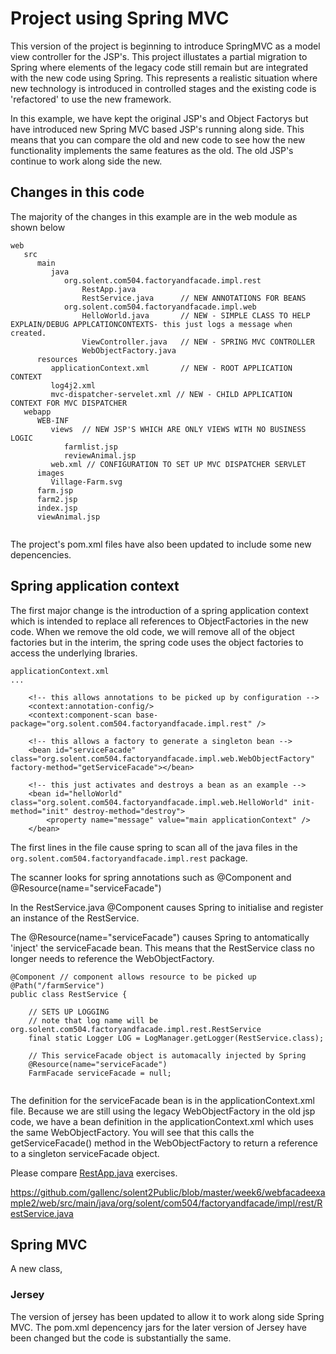 
# Project using Spring MVC

This version of the project is beginning to introduce SpringMVC as a model view controller for the JSP's.
This project illustates a partial migration to Spring where elements of the legacy code still remain but are integrated with the new code using Spring.
This represents a realistic situation where new technology is introduced in controlled stages and the existing code is 'refactored' to use the new framework.

In this example, we have kept the original JSP's and Object Factorys but have introduced new Spring MVC based JSP's running along side. 
This means that you can compare the old and new code to see how the new functionality implements the same features as the old.
The old JSP's continue to work along side the new.

## Changes in this code

The majority of the changes in this example are in the web module as shown below 
```
web
   src
      main
         java
            org.solent.com504.factoryandfacade.impl.rest
                RestApp.java
                RestService.java      // NEW ANNOTATIONS FOR BEANS
            org.solent.com504.factoryandfacade.impl.web
                HelloWorld.java       // NEW - SIMPLE CLASS TO HELP EXPLAIN/DEBUG APPLCATIONCONTEXTS- this just logs a message when created.
                ViewController.java   // NEW - SPRING MVC CONTROLLER
                WebObjectFactory.java
      resources
         applicationContext.xml       // NEW - ROOT APPLICATION CONTEXT
         log4j2.xml
         mvc-dispatcher-servelet.xml // NEW - CHILD APPLICATION CONTEXT FOR MVC DISPATCHER
   webapp
      WEB-INF
         views  // NEW JSP'S WHICH ARE ONLY VIEWS WITH NO BUSINESS LOGIC
            farmlist.jsp
            reviewAnimal.jsp
         web.xml // CONFIGURATION TO SET UP MVC DISPATCHER SERVLET
      images
         Village-Farm.svg
      farm.jsp
      farm2.jsp
      index.jsp
      viewAnimal.jsp


```
The project's pom.xml files have also been updated to include some new depencencies.

## Spring application context

The first major change is the introduction of a spring application context which is intended to replace all references to ObjectFactories in the new code. 
When we remove the old code, we will remove all of the object factories but in the interim, the spring code uses the object factories to access the underlying lbraries.

```
applicationContext.xml
...

    <!-- this allows annotations to be picked up by configuration -->
    <context:annotation-config/>
    <context:component-scan base-package="org.solent.com504.factoryandfacade.impl.rest" />
     
    <!-- this allows a factory to generate a singleton bean -->
    <bean id="serviceFacade" class="org.solent.com504.factoryandfacade.impl.web.WebObjectFactory" factory-method="getServiceFacade"></bean> 
     
    <!-- this just activates and destroys a bean as an example -->
    <bean id="helloWorld" class="org.solent.com504.factoryandfacade.impl.web.HelloWorld" init-method="init" destroy-method="destroy">
        <property name="message" value="main applicationContext" />
    </bean>
```
The first lines in the file cause spring to scan all of the java files in the ```org.solent.com504.factoryandfacade.impl.rest``` package.

The scanner looks for spring annotations such as @Component and @Resource(name="serviceFacade")

In the RestService.java @Component causes Spring to initialise and register an instance of the RestService.

The @Resource(name="serviceFacade") causes Spring to antomatically 'inject' the serviceFacade bean. This means that the RestService class no longer needs to reference the WebObjectFactory.

```
@Component // component allows resource to be picked up
@Path("/farmService")
public class RestService {

    // SETS UP LOGGING 
    // note that log name will be org.solent.com504.factoryandfacade.impl.rest.RestService
    final static Logger LOG = LogManager.getLogger(RestService.class);

    // This serviceFacade object is automacally injected by Spring
    @Resource(name="serviceFacade")
    FarmFacade serviceFacade = null;   
    
```

The definition for the serviceFacade bean is in the applicationContext.xml file.
Because we are still using the legacy WebObjectFactory in the old jsp code, we have a bean definition in the applicationContext.xml which uses the same WebObjectFactory. You will see that this calls the getServiceFacade() method in the WebObjectFactory to return a reference to a singleton serviceFacade object.

Please compare [RestApp.java](../../../week9/webfacadeexample2-spring/web/src/main/java/org/solent/com504/factoryandfacade/impl/rest/RestApp.java ) exercises.
 

 
 https://github.com/gallenc/solent2Public/blob/master/week6/webfacadeexample2/web/src/main/java/org/solent/com504/factoryandfacade/impl/rest/RestService.java


## Spring MVC
A new class, 

### Jersey
The version of jersey has been updated to allow it to work along side Spring MVC. 
The pom.xml depencency jars for the later version of Jersey have been changed but the code is substantially the same.











